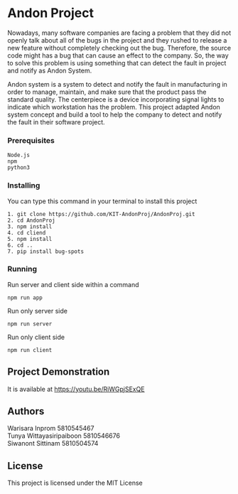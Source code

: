 # Andon Project
  Nowadays, many software companies are facing  a problem that they did not openly talk about all of the bugs in the project and they rushed to release a new feature without completely checking out  the bug. Therefore, the source code might has a bug that can cause an effect to the company. So, the way to solve this problem is using something that can detect the fault in project and notify as Andon System.

  Andon system  is a system to detect and notify the fault in manufacturing in order to manage, maintain, and make sure that the product pass the standard quality. The centerpiece is a device incorporating signal lights to indicate which workstation has the problem.
This project adapted Andon system concept and build a tool to help the company to detect and notify the fault in their software project.

### Prerequisites
```
Node.js
npm
python3
```

### Installing
You can type this command in your terminal to install this project
```
1. git clone https://github.com/KIT-AndonProj/AndonProj.git
2. cd AndonProj
3. npm install
4. cd cliend
5. npm install
6. cd ..
7. pip install bug-spots
```
### Running
Run server and client side within a command
```
npm run app
```

Run only server side
```
npm run server
```

Run only client side
```
npm run client
```

## Project Demonstration
  It is available at https://youtu.be/RiWGpjSExQE
 
## Authors
Warisara Inprom 5810545467 <br />
Tunya Wittayasiripaiboon 5810546676 <br />
Siwanont Sittinam  5810504574<br />

## License

This project is licensed under the MIT License 

